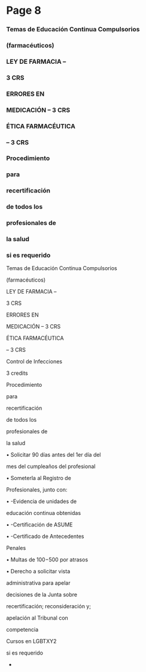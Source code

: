 # Page 8

### Temas de Educación Continua Compulsorios

### (farmacéuticos)

### LEY DE FARMACIA –

### 3 CRS

### ERRORES EN

### MEDICACIÓN – 3 CRS

### ÉTICA FARMACÉUTICA

### – 3 CRS

### Procedimiento

### para

### recertificación

### de todos los

### profesionales de

### la salud

### si es requerido

Temas de Educación Continua Compulsorios

(farmacéuticos)

LEY DE FARMACIA –

3 CRS

ERRORES EN

MEDICACIÓN – 3 CRS

ÉTICA FARMACÉUTICA

– 3 CRS

Control de Infecciones

3 credits

Procedimiento

para

recertificación

de todos los

profesionales de

la salud

• Solicitar 90 días antes del 1er día del

mes del cumpleaños del profesional

• Someterla al Registro de

Profesionales, junto con:

• -Evidencia de unidades de

educación continua obtenidas

• -Certificación de ASUME

• -Certificado de Antecedentes

Penales

• Multas de $100-$500 por atrasos

• Derecho a solicitar vista

administrativa para apelar

decisiones de la Junta sobre

recertificación; reconsideración y;

apelación al Tribunal con

competencia

Cursos en LGBTXY2

si es requerido

-


